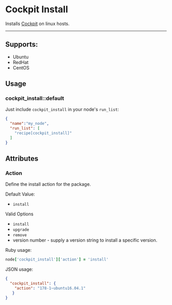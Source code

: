 # Cockpit Install

Installs [Cockpit](https://cockpit-project.org/) on linux hosts.

---


## Supports:

* Ubuntu
* RedHat
* CentOS

## Usage

### cockpit_install::default

Just include `cockpit_install` in your node's `run_list`:

```json
{
  "name":"my_node",
  "run_list": [
    "recipe[cockpit_install]"
  ]
}
```

## Attributes

### Action

Define the install action for the package.

Default Value:

* `install`

Valid Options

* `install`
* `upgrade`
* `remove`
* version number - supply a version string to install a specific version.

Ruby usage:

```ruby
node['cockpit_install']['action'] = 'install'
```

JSON usage:

```json
{
  "cockpit_install": {
    "action": "178-1~ubuntu16.04.1"
   }
}
```
